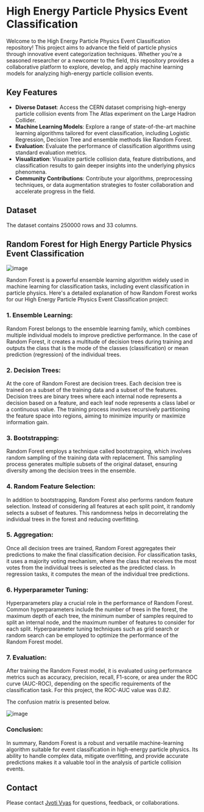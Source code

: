 # High Energy Particle Physics Event Classification

Welcome to the High Energy Particle Physics Event Classification repository! This project aims to advance the field of particle physics through innovative event categorization techniques. Whether you're a seasoned researcher or a newcomer to the field, this repository provides a collaborative platform to explore, develop, and apply machine learning models for analyzing high-energy particle collision events.

## Key Features

- **Diverse Dataset**: Access the CERN dataset comprising high-energy particle collision events from The Atlas experiment on the Large Hadron Collider.
- **Machine Learning Models**: Explore a range of state-of-the-art machine learning algorithms tailored for event classification, including Logistic Regression, Decision Tree and ensemble methods like Random Forest.
- **Evaluation**: Evaluate the performance of classification algorithms using standard evaluation metrics.
- **Visualization**: Visualize particle collision data, feature distributions, and classification results to gain deeper insights into the underlying physics phenomena.
- **Community Contributions**: Contribute your algorithms, preprocessing techniques, or data augmentation strategies to foster collaboration and accelerate progress in the field.

## Dataset
The dataset contains 250000 rows and 33 columns. 

## Random Forest for High Energy Particle Physics Event Classification

![image](https://github.com/Jyoti200/High_Energy_Particle_Physics_Event_Classification/assets/86410759/8e2ebf9d-6bfa-4797-ab06-675ccba945b4)


Random Forest is a powerful ensemble learning algorithm widely used in machine learning for classification tasks, including event classification in particle physics. Here's a detailed explanation of how Random Forest works for our High Energy Particle Physics Event Classification project:

### 1. Ensemble Learning:

Random Forest belongs to the ensemble learning family, which combines multiple individual models to improve predictive performance. In the case of Random Forest, it creates a multitude of decision trees during training and outputs the class that is the mode of the classes (classification) or mean prediction (regression) of the individual trees.

### 2. Decision Trees:

At the core of Random Forest are decision trees. Each decision tree is trained on a subset of the training data and a subset of the features. Decision trees are binary trees where each internal node represents a decision based on a feature, and each leaf node represents a class label or a continuous value. The training process involves recursively partitioning the feature space into regions, aiming to minimize impurity or maximize information gain.

### 3. Bootstrapping:

Random Forest employs a technique called bootstrapping, which involves random sampling of the training data with replacement. This sampling process generates multiple subsets of the original dataset, ensuring diversity among the decision trees in the ensemble.

### 4. Random Feature Selection:

In addition to bootstrapping, Random Forest also performs random feature selection. Instead of considering all features at each split point, it randomly selects a subset of features. This randomness helps in decorrelating the individual trees in the forest and reducing overfitting.

### 5. Aggregation:

Once all decision trees are trained, Random Forest aggregates their predictions to make the final classification decision. For classification tasks, it uses a majority voting mechanism, where the class that receives the most votes from the individual trees is selected as the predicted class. In regression tasks, it computes the mean of the individual tree predictions.

### 6. Hyperparameter Tuning:

Hyperparameters play a crucial role in the performance of Random Forest. Common hyperparameters include the number of trees in the forest, the maximum depth of each tree, the minimum number of samples required to split an internal node, and the maximum number of features to consider for each split. Hyperparameter tuning techniques such as grid search or random search can be employed to optimize the performance of the Random Forest model.

### 7. Evaluation:

After training the Random Forest model, it is evaluated using performance metrics such as accuracy, precision, recall, F1-score, or area under the ROC curve (AUC-ROC), depending on the specific requirements of the classification task. 
For this project, the ROC-AUC value was *0.82*.

The confusion matrix is presented below. 

![image](https://github.com/Jyoti200/High_Energy_Particle_Physics_Event_Classification/assets/86410759/d8999c9d-1a15-4272-81ee-2f38d96463f5)


### Conclusion:

In summary, Random Forest is a robust and versatile machine-learning algorithm suitable for event classification in high-energy particle physics. Its ability to handle complex data, mitigate overfitting, and provide accurate predictions makes it a valuable tool in the analysis of particle collision events.

## Contact

Please contact [Jyoti Vyas](Jvyas114@gmail.com) for questions, feedback, or collaborations.



